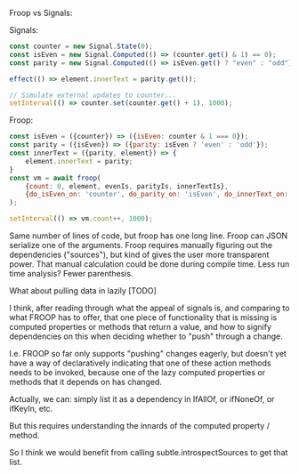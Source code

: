 Froop vs Signals:

Signals:

```JavaScript
const counter = new Signal.State(0);
const isEven = new Signal.Computed(() => (counter.get() & 1) == 0);
const parity = new Signal.Computed(() => isEven.get() ? "even" : "odd");

effect(() => element.innerText = parity.get());

// Simulate external updates to counter...
setInterval(() => counter.set(counter.get() + 1), 1000);
```

Froop:

```JavaScript
const isEven = ({counter}) => ({isEven: counter & 1 === 0});
const parity = ({isEven}) => ({parity: isEven ? 'even' : 'odd'});
const innerText = ({parity, element}) => {
    element.innerText = parity;
}
const vm = await froop(
    {count: 0, element, evenIs, parityIs, innerTextIs}, 
    {do_isEven_on: 'counter', do_parity_on: 'isEven', do_innerText_on: 'parity'}
);

setInterval(() => vm.count++, 1000);
```

Same number of lines of code, but froop has one long line.
Froop can JSON serialize one of the arguments.
Froop requires manually figuring out the dependencies ("sources"), but kind of gives the user more transparent power.
That manual calculation could be done during compile time.
Less run time analysis?
Fewer parenthesis.



What about pulling data in lazily [TODO]

I think, after reading through what the appeal of signals is, and comparing to what FROOP has to offer, that one piece of functionality that is missing is computed properties or methods that return a value, and how to signify dependencies on this when deciding whether to "push" through a change.

I.e. FROOP so far only supports "pushing" changes eagerly, but doesn't yet have a way of declaratively indicating that one of these action methods needs to be invoked, because one of the lazy computed properties or methods that it depends on has changed.

Actually, we can:  simply list it as a dependency in IfAllOf, or ifNoneOf, or ifKeyIn, etc.

But this requires understanding the innards of the computed property / method.

So I think we would benefit from calling subtle.introspectSources to get that list.